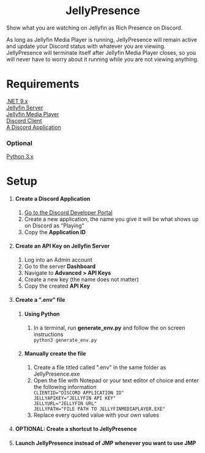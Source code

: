 <h1 align="center">JellyPresence</h1>
Show what you are watching on Jellyfin as Rich Presence on Discord.

As long as Jellyfin Media Player is running, JellyPresence will remain active and update your Discord status with whatever you are viewing. JellyPresence will terminate itself after Jellyfin Media Player closes, so you will never have to worry about it running while you are not viewing anything.

# Requirements
<a href="https://dotnet.microsoft.com/en-us/download/dotnet/9.0">.NET 9.x</a> <br />
<a href="https://jellyfin.org/downloads/server">Jellyfin Server</a><br />
<a href="https://jellyfin.org/downloads">Jellyfin Media Player</a><br />
<a href="https://discord.com/">Discord Client</a><br />
<a href="https://discord.com/developers/applications">A Discord Application</a><br />
### Optional
<a href="https://www.python.org/downloads/">Python 3.x </a>

# Setup
<ol>
	<li> <h4> Create a Discord Application </h4></li>
		<ol>
			<li> <a href="https://discord.com/developers/applications"> Go to the Discord Developer Portal </a> </li>
			<li> Create a new application, the name you give it will be what shows up on Discord as "Playing" </li>
			<li> Copy the <strong> Application ID</strong> </li>
		</ol>
	<li> <h4> Create an API Key on Jellyfin Server </h4></li>
		<ol>
			<li> Log into an Admin account </li>
			<li> Go to the server <strong> Dashboard</strong></li>
			<li> Navigate to <strong> Advanced > API Keys </strong> </li>
			<li> Create a new key (the name does not matter) </li>
			<li> Copy the created <strong> API Key </strong> </li>
		</ol>
	<li> <h4> Create a ".env" file </h4></li>
		<ol>
			<li> <h4>Using Python</h4> </li>
				<ol>
					<li> In a terminal, run <strong>generate_env.py</strong> and follow the on screen instructions</li>
					<code>python3 generate_env.py</code>
				</ol>
			<li> <h4>Manually create the file</h4></li>
				<ol>
					<li> Create a file titled called ".env" in the same folder as JellyPresence.exe </li>
					<li> Open the file with Notepad or your text editor of choice and enter the following information</li>
<code>CLIENTID="DISCORD APPLICATION ID"</code><br />
<code>JELLYAPIKEY="JELLYFIN API KEY"</code><br />
<code>JELLYURL="JELLYFIN URL"</code><br />
<code>JELLYPATH="FILE PATH TO JELLYFINMEDIAPLAYER.EXE"</code>
					<li> Replace every quoted value with your own values</li>
				</ol>
		</ol>
	<li> <h4> OPTIONAL: Create a shortcut to JellyPresence </h4></li>
	<li> <h4> Launch JellyPresence instead of JMP whenever you want to use JMP</h4></li>
</ol>
 
